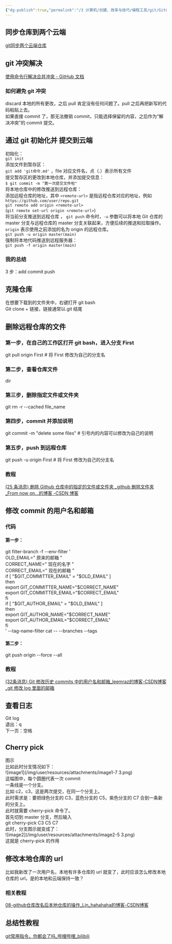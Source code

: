 ```yaml
---
{"dg-publish":true,"permalink":"/3 计算机/创建、效率与技巧/编程工具/git/Git命令操作/","title":"Git命令操作"}
---
```



## 同步仓库到两个云端
[git同步两个云端仓库](git进阶操作/git同步两个云端仓库.md)
## git 冲突解决
[使用命令行解决合并冲突 - GitHub 文档](https://docs.github.com/zh/pull-requests/collaborating-with-pull-requests/addressing-merge-conflicts/resolving-a-merge-conflict-using-the-command-line)
### 如何避免 git 冲突
discard 本地的所有更改，之后 pull 肯定没有任何问题了。pull 之后再把新写的代码粘贴上去。  
如果直接 commit 了，那无法撤销 commit，只能选择保留的内容，之后作为“解决冲突”的 commit 提交。

## 通过 git 初始化并 提交到云端
初始化：  
`git init`  
添加文件到暂存区：  
`git add 'git命令.md'` ，file 对应文件名，点（.）表示所有文件  
提交暂存区的更改到本地仓库，并添加提交信息：  
`$ git commit -m "第一次提交文件啦"`  
将本地仓库中的修改推送到远程仓库：  
添加远程仓库的地址，其中 `<remote-url>` 是指远程仓库对应的地址，例如 `https://github.com/user/repo.git`  
`git remote add origin <remote-url> `  
(`git remote set-url origin <remote-url>`)  
将当前分支推送到远程仓库 ， `git push` 命令时，`-u` 参数可以将本地 Git 仓库的 master 分支与远程仓库的 master 分支关联起来，方便后续的推送和拉取操作。`origin` 表示使用之前添加的名为 origin 的远程仓库。  
`git push -u origin master(main)`  
强制将本地代码推送到远程服务器：  
`git push -f origin master(main)`
### 我的总结
3 步：add commit push

## 克隆仓库
在想要下载到的文件夹中，右键打开 git bash  
Git clone + 链接，链接通常以.git 结尾

## 删除远程仓库的文件
### 第一步，在自己的工作区打开 git bash，进入分支 First
git pull origin First \# 将 First 修改为自己的分支名
### 第二步，查看仓库文件
dir
### 第三步，删除指定文件或文件夹
git rm -r --cached file_name
### 第四步，commit 并添加说明
git commit -m "delete some files" \# 引号内的内容可以修改为自己的说明
### 第五步，push 到远程仓库
git push -u origin First \# 将 First 修改为自己的分支名
### 教程
[(25 条消息) 删除 Github 仓库中的指定的文件或文件夹 \_github 删除文件夹 \_From now on...的博客 -CSDN 博客](https://blog.csdn.net/qq_44786250/article/details/126786727)

## 修改 commit 的用户名和邮箱
### 代码
#### 第一步：
git filter-branch -f --env-filter '  
OLD_EMAIL=" 原来的邮箱 "  
CORRECT_NAME=" 现在的名字 "  
CORRECT_EMAIL=" 现在的邮箱 "  
if \[ "\$GIT_COMMITTER_EMAIL" = "\$OLD_EMAIL" \]  
then  
export GIT_COMMITTER_NAME="\$CORRECT_NAME"  
export GIT_COMMITTER_EMAIL="\$CORRECT_EMAIL"  
fi  
if \[ "\$GIT_AUTHOR_EMAIL" = "\$OLD_EMAIL" \]  
then  
export GIT_AUTHOR_NAME="\$CORRECT_NAME"  
export GIT_AUTHOR_EMAIL="\$CORRECT_EMAIL"  
fi  
' --tag-name-filter cat -- --branches --tags
#### 第二步：
git push origin --force --all
### 教程
[(32条消息) Git 修改历史 commits 中的用户名和邮箱_leemraz的博客-CSDN博客_git 修改 log 里面的邮箱](https://blog.csdn.net/Tmraz/article/details/120529166)

## 查看日志
Git log  
退出：q  
下一页：空格

## Cherry pick
图示  
比如此时分支情况如下：  
![image1](/img/user/resources/attachments/image1-7 3.png)  
这幅图中，每个圆圈代表一次 commit  
一条线是一个分支。  
比如 c2，c3，这是两次提交，在同一个分支上。  
此时需求是：要把绿色分支的 C3，蓝色分支的 C5，紫色分支的 C7 合到一条新的分支上。  
此时就需要 cherry-pick 命令了。  
首先切到 master 分支，然后输入  
git cherry-pick C3 C5 C7  
此时，分支图示就变成了：  
![image2](/img/user/resources/attachments/image2-5 3.png)  
这就是 cherry-pick 的作用

## 修改本地仓库的 url
比如我新改了一次用户名，本地有许多仓库的 url 就变了，此时应该怎么修改本地仓库的 url，是的本地和云端保持一致？
### 相关教程
[08-github仓库改名后本地仓库的操作\_Lin\_hahahaha的博客-CSDN博客](https://blog.csdn.net/Lin_hahahaha/article/details/120600570)

## 总结性教程
[git常用指令，你都会了吗\_哔哩哔哩\_bilibili](https://www.bilibili.com/video/BV1Q94y1r7xH/?buvid=XY630CE669F34078F341989B1EE06E60B0127&is_story_h5=false&mid=g8UDjEqHIS5oCexxb9oAEQ%3D%3D&p=1&plat_id=116&share_from=ugc&share_medium=android&share_plat=android&share_session_id=7b6c6a8d-9881-4c47-80f0-12b53f22fc32&share_source=COPY&share_tag=s_i&timestamp=1692892266&unique_k=3KK8XkR&up_id=1177197158&vd_source=20cb3e7c6ad3d64f0eb2d763ff005080)